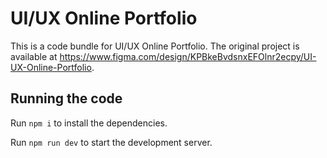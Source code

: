 
  # UI/UX Online Portfolio

  This is a code bundle for UI/UX Online Portfolio. The original project is available at https://www.figma.com/design/KPBkeBvdsnxEFOlnr2ecpy/UI-UX-Online-Portfolio.

  ## Running the code

  Run `npm i` to install the dependencies.

  Run `npm run dev` to start the development server.
  